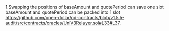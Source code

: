1.Swapping the positions of baseAmount and quotePeriod can save one slot
baseAmount and quotePeriod  can be packed into 1 slot 
https://github.com/open-dollar/od-contracts/blob/v1.5.5-audit/src/contracts/oracles/UniV3Relayer.sol#L33#L37.

